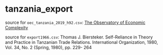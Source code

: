 # tanzania_export

source for `oec_tanzania_2019_h92.csv`: 
[The Observatory of Economic Complexity](https://oec.world/en/visualize/tree_map/hs92/export/tza/all/show/2019/)

source for `export1966.csv`: 
Thomas J. Biersteker. Self-Reliance in Theory and Practice in Tanzanian Trade Relations. International Organization, 1980, Vol. 34, No. 2 (Spring, 1980), pp. 229- 264
